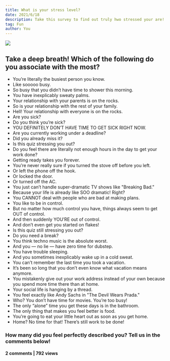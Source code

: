 ```yaml
---
title: What is your stress level?
date: 2021/6/18
description: Take this survey to find out truly hwo stressed your are!
tag: Fun
author: You
---
```


![](/common-physical-symptoms-of-hidden-stress.jpg)

## Take a deep breath! Which of the following do you associate with the most?

- You’re literally the busiest person you know.
- Like sooooo busy.
- So busy that you didn’t have time to shower this morning.
- You have inexplicably sweaty palms.
- Your relationship with your parents is on the rocks.
- So is your relationship with the rest of your family.
- Hell! Your relationship with everyone is on the rocks.
- Are you sick?
- Do you think you’re sick?
- YOU DEFINITELY DON’T HAVE TIME TO GET SICK RIGHT NOW.
- Are you currently working under a deadline?
- Did you already miss it?
- Is this quiz stressing you out?
- Do you feel there are literally not enough hours in the day to get your work done?
- Getting ready takes you forever.
- You’re never really sure if you turned the stove off before you left.
- Or left the phone off the hook.
- Or locked the door.
- Or turned off the AC.
- You just can’t handle super-dramatic TV shows like "Breaking Bad."
- Because your life is already like SOO dramatic! Right?
- You CANNOT deal with people who are bad at making plans.
- You like to be in control.
- But no matter how much control you have, things always seem to get OUT of control.
- And then suddenly YOU’RE out of control.
- And don’t even get you started on flakes!
- Is this quiz still stressing you out?
- Do you need a break?
- You think techno music is the absolute worst.
- And you — no lie — have zero time for dubstep.
- You have trouble sleeping.
- And you sometimes inexplicably wake up in a cold sweat.
- You can’t remember the last time you took a vacation.
- It’s been so long that you don’t even know what vacation means anymore.
- You mistakenly give out your work address instead of your own because you spend more time there than at home.
- Your social life is hanging by a thread.
- You feel exactly like Andy Sachs in "The Devil Wears Prada."
- Who? You don’t have time for movies. You’re too busy!
- The only “alone” time you get these days is in the bathroom.
- The only thing that makes you feel better is food.
- You’re going to eat your little heart out as soon as you get home.
- Home? No time for that! There’s still work to be done!

### How many did you feel perfectly described you? Tell us in the comments below!

#### 2 comments | 792 views